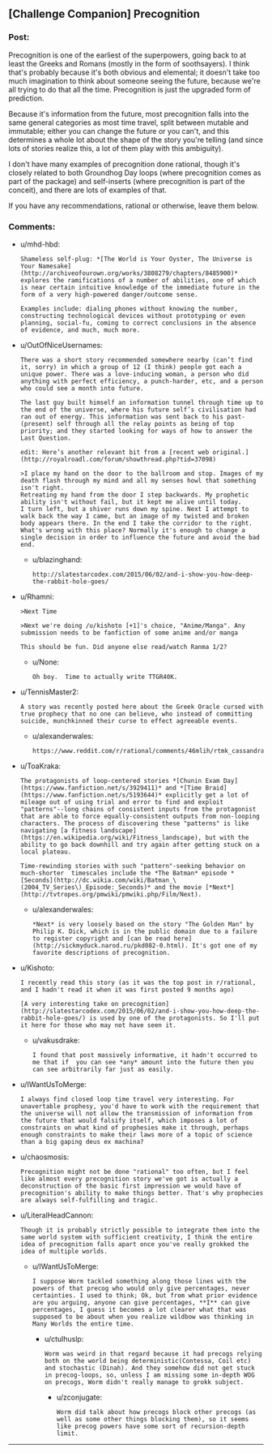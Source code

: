 ## [Challenge Companion] Precognition

### Post:

Precognition is one of the earliest of the superpowers, going back to at least the Greeks and Romans (mostly in the form of soothsayers). I think that's probably because it's both obvious and elemental; it doesn't take too much imagination to think about someone seeing the future, because we're all trying to do that all the time. Precognition is just the upgraded form of prediction.

Because it's information from the future, most precognition falls into the same general categories as most time travel, split between mutable and immutable; either you can change the future or you can't, and this determines a whole lot about the shape of the story you're telling (and since lots of stories realize this, a lot of them play with this ambiguity).

I don't have many examples of precognition done rational, though it's closely related to both Groundhog Day loops (where precognition comes as part of the package) and self-inserts (where precognition is part of the conceit), and there are lots of examples of that.

If you have any recommendations, rational or otherwise, leave them below.

### Comments:

- u/mhd-hbd:
  ```
  Shameless self-plug: *[The World is Your Oyster, The Universe is Your Namesake](http://archiveofourown.org/works/3808279/chapters/8485900)* explores the ramifications of a number of abilities, one of which is near certain intuitive knowledge of the immediate future in the form of a very high-powered danger/outcome sense.

  Examples include: dialing phones without knowing the number, constructing technological devices without prototyping or even planning, social-fu, coming to correct conclusions in the absence of evidence, and much, much more.
  ```

- u/OutOfNiceUsernames:
  ```
  There was a short story recommended somewhere nearby (can’t find it, sorry) in which a group of 12 (I think) people got each a unique power. There was a love-inducing woman, a person who did anything with perfect efficiency, a punch-harder, etc, and a person who could see a month into future.

  The last guy built himself an information tunnel through time up to the end of the universe, where his future self’s civilisation had ran out of energy. This information was sent back to his past- (present) self through all the relay points as being of top priority; and they started looking for ways of how to answer the Last Question.

  edit: Here’s another relevant bit from a [recent web original.](http://royalroadl.com/forum/showthread.php?tid=37098)

  >I place my hand on the door to the ballroom and stop. Images of my death flash through my mind and all my senses howl that something isn't right.
  Retreating my hand from the door I step backwards. My prophetic ability isn't without fail, but it kept me alive until today.
  I turn left, but a shiver runs down my spine. Next I attempt to walk back the way I came, but an image of my twisted and broken body appears there. In the end I take the corridor to the right. What's wrong with this place? Normally it's enough to change a single decision in order to influence the future and avoid the bad end.
  ```

  - u/blazinghand:
    ```
    http://slatestarcodex.com/2015/06/02/and-i-show-you-how-deep-the-rabbit-hole-goes/
    ```

- u/Rhamni:
  ```
  >Next Time

  >Next we're doing /u/kishoto [+1]'s choice, "Anime/Manga". Any submission needs to be fanfiction of some anime and/or manga

  This should be fun. Did anyone else read/watch Ranma 1/2?
  ```

  - u/None:
    ```
    Oh boy.  Time to actually write TTGR40K.
    ```

- u/TennisMaster2:
  ```
  A story was recently posted here about the Greek Oracle cursed with true prophecy that no one can believe, who instead of committing suicide, munchkinned their curse to effect agreeable events.
  ```

  - u/alexanderwales:
    ```
    https://www.reddit.com/r/rational/comments/46mlih/rtmk_cassandra_ryan_north/
    ```

- u/ToaKraka:
  ```
  The protagonists of loop-centered stories *[Chunin Exam Day](https://www.fanfiction.net/s/3929411)* and *[Time Braid](https://www.fanfiction.net/s/5193644)* explicitly get a lot of mileage out of using trial and error to find and exploit "patterns"--long chains of consistent inputs from the protagonist that are able to force equally-consistent outputs from non-looping characters. The process of discovering these "patterns" is like navigating [a fitness landscape](https://en.wikipedia.org/wiki/Fitness_landscape), but with the ability to go back downhill and try again after getting stuck on a local plateau.

  Time-rewinding stories with such "pattern"-seeking behavior on much-shorter  timescales include the *The Batman* episode *[Seconds](http://dc.wikia.com/wiki/Batman_\(2004_TV_Series\)_Episode:_Seconds)* and the movie [*Next*](http://tvtropes.org/pmwiki/pmwiki.php/Film/Next).
  ```

  - u/alexanderwales:
    ```
    *Next* is very loosely based on the story "The Golden Man" by Philip K. Dick, which is in the public domain due to a failure to register copyright and [can be read here](http://sickmyduck.narod.ru/pkd082-0.html). It's got one of my favorite descriptions of precognition.
    ```

- u/Kishoto:
  ```
  I recently read this story (as it was the top post in r/rational, and I hadn't read it when it was first posted 9 months ago)

  [A very interesting take on precognition](http://slatestarcodex.com/2015/06/02/and-i-show-you-how-deep-the-rabbit-hole-goes/) is used by one of the protagonists. So I'll put it here for those who may not have seen it.
  ```

  - u/vakusdrake:
    ```
    I found that post massively informative, it hadn't occurred to me that if  you can see *any* amount into the future then you can see arbitrarily far just as easily.
    ```

- u/IWantUsToMerge:
  ```
  I always find closed loop time travel very interesting. For unavertable prophesy, you'd have to work with the requirement that the universe will not allow the transmission of information from the future that would falsify itself, which imposes a lot of constraints on what kind of prophesies make it through, perhaps enough constraints to make their laws more of a topic of science than a big gaping deus ex machina?
  ```

- u/chaosmosis:
  ```
  Precognition might not be done "rational" too often, but I feel like almost every precognition story we've got is actually a deconstruction of the basic first impression we would have of precognition's ability to make things better. That's why prophecies are always self-fulfilling and tragic.
  ```

- u/LiteralHeadCannon:
  ```
  Though it is probably strictly possible to integrate them into the same world system with sufficient creativity, I think the entire idea of precognition falls apart once you've really grokked the idea of multiple worlds.
  ```

  - u/IWantUsToMerge:
    ```
    I suppose Worm tackled something along those lines with the powers of that precog who would only give percentages, never certainties. I used to think; Ok, but from what prior evidence are you arguing, anyone can give percentages, **I** can give percentages, I guess it becomes a lot clearer what that was supposed to be about when you realize wildbow was thinking in Many Worlds the entire time.
    ```

    - u/ctulhuslp:
      ```
      Worm was weird in that regard because it had precogs relying both on the world being deterministic(Contessa, Coil etc) and stochastic (Dinah). And they somehow did not get stuck in precog-loops, so, unless I am missing some in-depth WOG on precogs, Worm didn't really manage to grokk subject.
      ```

      - u/zconjugate:
        ```
        Worm did talk about how precogs block other precogs (as well as some other things blocking them), so it seems like precog powers have some sort of recursion-depth limit.
        ```

---

